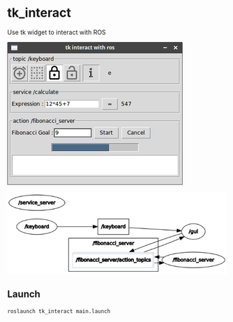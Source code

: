 # tk_interact

Use tk widget to interact with ROS

![1.png](./pics/1.png)

![2.png](./pics/2.png)

## Launch

```bash
roslaunch tk_interact main.launch
```
